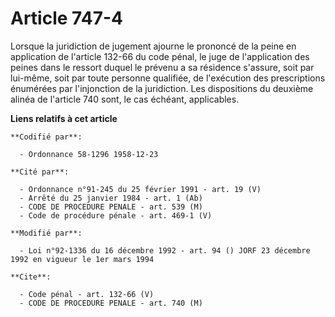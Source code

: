 # Article 747-4

Lorsque la juridiction de jugement ajourne le prononcé de la peine en application de l'article 132-66 du code pénal, le juge
de l'application des peines dans le ressort duquel le prévenu a sa résidence s'assure, soit par lui-même, soit par toute
personne qualifiée, de l'exécution des prescriptions énumérées par l'injonction de la juridiction. Les dispositions du
deuxième alinéa de l'article 740 sont, le cas échéant, applicables.

**Liens relatifs à cet article**

	**Codifié par**:

	  - Ordonnance 58-1296 1958-12-23

	**Cité par**:

	  - Ordonnance n°91-245 du 25 février 1991 - art. 19 (V)
	  - Arrêté du 25 janvier 1984 - art. 1 (Ab)
	  - CODE DE PROCEDURE PENALE - art. 539 (M)
	  - Code de procédure pénale - art. 469-1 (V)

	**Modifié par**:

	  - Loi n°92-1336 du 16 décembre 1992 - art. 94 () JORF 23 décembre 1992 en vigueur le 1er mars 1994

	**Cite**:

	  - Code pénal - art. 132-66 (V)
	  - CODE DE PROCEDURE PENALE - art. 740 (M)
